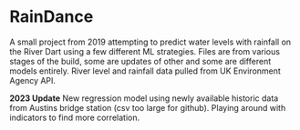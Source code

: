 # RainDance
A small project from 2019 attempting to predict water levels with rainfall on the River Dart using a few different ML strategies.
Files are from various stages of the build, some are updates of other and some are different models entirely.
River level and rainfall data pulled from UK Environment Agency API.

**2023 Update**
New regression model using newly available historic data from Austins bridge station (csv too large for github). Playing around with indicators to find more correlation.
